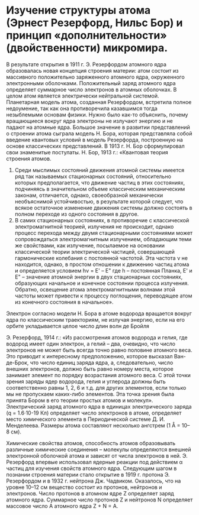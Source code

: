 # Изучение структуры атома (Эрнест Резерфорд, Нильс Бор) и принцип «дополнительности» (двойственности) микромира.

  В результате открытия в 1911 г. Э. Резерфордом атомного ядра образовалась новая концепция строения материи: атом состоит из массивного положительно заряженного атомного ядра, окруженного электронными оболочками. Положительный заряд атомного ядра определяет суммарное число электронов в атомных оболочках. В целом атом является электрически нейтральной системой.
    Планетарная модель атома, созданная Резерфордом, встретила полное недоумение, так как она противоречила казавшимся тогда незыблемыми основам физики. Нужно было как-то объяснить, почему вращающиеся вокруг ядра электроны не излучают энергию и не падают на атомные ядра. Большое значение в развитии представлений о строении атома сыграла модель Н. Бора, которая представляла собой введение квантовых условий в модель Резерфорда, построенную на основе классических представлений. В 1913 г. Н. Бор сформулировал свои знаменитые постулаты.
Н. Бор, 1913 г.: «Квантовая теория строения атомов.
1. Среди мыслимых состояний движения атомной системы имеется ряд так называемых стационарных состояний, относительно которых предполагается, что движение частиц в этих состояниях, подчиняясь в значительном объеме классическим механическим законам, отличается, однако, своеобразной механически необъяснимой устойчивостью, в результате которой следует, что всякое остаточное изменение движения системы должно состоять в полном переходе из одного состояния в другое.
2. В самих стационарных состояниях, в противоречие с классической электромагнитной теорией, излучения не происходит, однако процесс перехода между двумя стационарными состояниями может сопровождаться электромагнитным излучением, обладающим теми же свойствами, как излучение, посылаемое на основании классической теории электрической частицей, совершающей гармонические колебания с постоянной частотой. Эта частота ν не находится, однако, в простом отношении к движению частиц атома и определяется условием
hν = E' – E"
где h – постоянная Планка, E' и E" – значение атомной энергии в двух стационарных состояниях, образующих начальное и конечное состоянии процесса излучения. Обратно, освещение атома электромагнитными волнами этой частоты может привести к процессу поглощения, переводящее атом из конечного состояния в начальное».
   
Электрон согласно модели Н. Бора в атоме водорода вращается вокруг ядра по классическим траекториям, не излучая энергию, если на его орбите укладывается целое число длин волн де Бройля

Э. Резерфорд, 1914 г.: «Из рассмотрения атомов водорода и гелия, где водород имеет один электрон, а гелий – два, очевидно, что число электронов не может быть всегда точно равно половине атомного веса. Это приводит к интересному предположению, которое высказал
Ван-де-Брок, что число единиц заряда ядра, а, следовательно, число внешних электронов, должно быть равно номеру места, которое занимает элемент по порядку возрастания атомного веса. С этой точки зрения заряды ядер водорода, гелия и углерода должны быть соответственно равны 1, 2, 6 и т.д. для других элементов, если только мы не пропускаем каких-либо элементов. Эта точка зрения была принята Бором в его теории простых атомов и молекул».
Электрический заряд атомного ядра в единицах электрического заряда (q = 1.6·10-19 Кл) определяет число электронов в атоме, определяет место химического элемента в Периодической системе Д. И. Менделеева.
 Размеры атома составляют несколько ангстрем (1 Å = 10–8 см).
 
Химические свойства атомов, способность атомов образовывать различные химические соединения – молекулы определяются внешней электронной оболочкой атома и зависят от числа электронов в ней. Э. Резерфорд впервые использовал ядерные реакции  под действием α частиц для изучения свойств атомного ядра. Следующим шагом в познании строения материи стало открытие в 1919 г. протона Э. Резерфордом и в 1932 г. нейтрона Дж. Чадвиком. Оказалось, что на уровне 10–12 см вещество состоит из протонов, нейтронов и электронов. Число протонов в атомном ядре Z определяет заряд атомного ядра. Суммарное число протонов Z и нейтронов N определяет массовое число A атомного ядра  Z + N = A.
